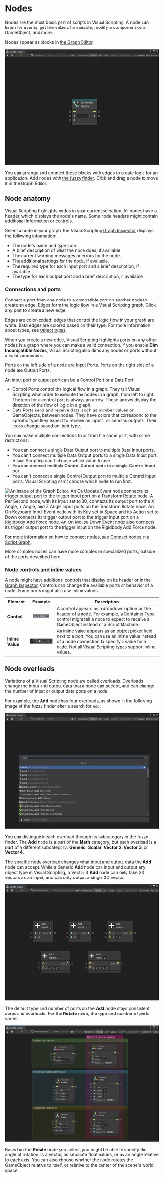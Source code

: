 # Nodes 

Nodes are the most basic part of scripts in Visual Scripting. A node can listen for events, get the value of a variable, modify a component on a GameObject, and more.  

Nodes appear as blocks in [the Graph Editor](vs-interface-overview.md#the-graph-editor). 

![An image of the Graph window. A blank Set Variable node sits in the middle of the Graph Editor.](images/vs-node-example.png)

You can arrange and connect these blocks with edges to create logic for an application. Add nodes with [the fuzzy finder](vs-interface-overview.md#the-fuzzy-finder). Click and drag a node to move it in the Graph Editor. 

## Node anatomy

Visual Scripting highlights nodes in your current selection. All nodes have a header, which displays the node's name. Some node headers might contain additional information or controls.

Select a node in your graph, the Visual Scripting [Graph Inspector](vs-interface-overview.md#the-graph-inspector) displays the following information: 

- The node's name and type icon. 
- A brief description of what the node does, if available. 
- The current warning messages or errors for the node. 
- The additional settings for the node, if available. 
- The required type for each input port and a brief description, if available.
- The type for each output port and a brief description, if available.

### Connections and ports

Connect a port from one node to a compatible port on another node to create an edge. Edges form the logic flow in a Visual Scripting graph. Click any port to create a new edge. 

Edges are color-coded: edges that control the logic flow in your graph are white. Data edges are colored based on their type. For more information about types, see [Object types](vs-types.md).

When you create a new edge, Visual Scripting highlights ports on any other nodes in a graph where you can make a valid connection. If you enable **Dim Incompatible Nodes**, Visual Scripting also dims any nodes or ports without a valid connection. 

Ports on the left side of a node are Input Ports. Ports on the right side of a node are Output Ports. 

An input port or output port can be a Control Port or a Data Port: 

- Control Ports control the logical flow in a graph. They tell Visual Scripting what order to execute the nodes in a graph, from left to right. The icon for a control port is always an arrow. These arrows display the direction of the flow of logic in a graph.
- Data Ports send and receive data, such as number values or GameObjects, between nodes. They have colors that correspond to the specific type they expect to receive as inputs, or send as outputs. Their icons change based on their type.

You can make multiple connections to or from the same port, with some restrictions: 

- You can connect a single Data Output port to multiple Data Input ports. 
- You can't connect multiple Data Output ports to a single Data Input port. Visual Scripting can't choose which value to use. 
- You can connect multiple Control Output ports to a single Control Input port.
- You can't connect a single Control Output port to multiple Control Input ports. Visual Scripting can't choose which node to run first. 

![An image of the Graph Editor. An On Update Event node connects its trigger output port to the trigger input port on a Transform Rotate node. A Per Second node, with its Input set to 30, connects its output port to the X Angle, Y Angle, and Z Angle input ports on the Transform Rotate node. An On Keyboard Input Event node with its Key set to Space and its Action set to Down connects its trigger output port to the trigger input port on a Rigidbody Add Force node. An On Mouse Down Event node also connects its trigger output port to the trigger input on the Rigidbody Add Force node.](images\vs-multiple-connections-example.png)

For more information on how to connect nodes, see [Connect nodes in a Script Graph](vs-creating-connections.md).

More complex nodes can have more complex or specialized ports, outside of the ports described here.
### Node controls and inline values

A node might have additional controls that display on its header or in the [Graph Inspector](vs-interface-overview.md#the-graph-inspector). Controls can change the available ports or behavior of a node. Some ports might also use inline values. 

<table>
<thead>
<tr>
<th><strong>Element</strong></th>
<th><strong>Example</strong></th>
<th><strong>Description</strong></th>
</tr>
</thead>
<tbody>
<tr>
<td><strong>Control</strong></td>
<td> <img src="images\vs-node-container-type.png"></td>
<td>A control appears as a dropdown option on the header of a node. For example, a Container Type control might tell a node to expect to receive a GameObject instead of a Script Machine.</td>
</tr>
<tr>
<td><strong>Inline Value</strong></td>
<td> <img src="images\vs-node-inline-value.png"></td>
<td>An inline value appears as an object picker field next to a port. You can use an inline value instead of a node connection to specify a value for a node. Not all Visual Scripting types support inline values.</td>
</tr>
</tbody>
</table>
 
## Node overloads 

Variations of a Visual Scripting node are called overloads. Overloads change the input and output data that a node can accept, and can change the number of input or output data ports on a node.

For example, the **Add** node has four overloads, as shown in the following image of the fuzzy finder after a search for `Add`. 

![A screenshot of the Visual Scripting fuzzy finder that displays a search for an Add node. The fuzzy finder displays five results for the Math Add node: Math/Generic, Math/Scalar, Math/Vector 2, Math/Vector 3, and Math/Vector 4.](images/vs-add-node-overloads.png)

You can distinguish each overload through its subcategory in the fuzzy finder. The **Add** node is a part of the **Math** category, but each overload is a part of a different subcategory: **Generic**, **Scalar**, **Vector 2**, **Vector 3**, or **Vector 4**. 

The specific node overload changes what input and output data the **Add** node can accept. While a Generic **Add** node can input and output any object type in Visual Scripting, a Vector 3 **Add** node can only take 3D vectors as an input, and can only output a single 3D vector:

![An image of the Graph window. The five different Add nodes have been added to a Script Graph. Every node has a different icon for its ports, based on the data type the node can add. Some ports on every Add node but the Generic node has inline values.](images/vs-add-node-overloads-2.png)

The default type and number of ports on the **Add** node stays consistent across its overloads. For the **Rotate** node, the type and number of ports varies. 

![An image of the Rotate node's overloads. Named groups in the Graph Editor highlight their different options: you can specify angles as vectors, angles as separate floats, or specify the angle of rotation around the axis. These three different nodes can also contain an option to rotate relative to the target GameObject or to World space in the scene.](images/vs-nodes-rotate-node-overloads.png)

Based on the **Rotate** node you select, you might be able to specify the angle of rotation as a vector, as separate float values, or as an angle relative to each axis. You can also choose whether the node rotates the GameObject relative to itself, or relative to the center of the scene's world space.
